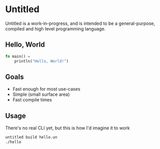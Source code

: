 # Untitled

Untitled is a work-in-progress, and is intended to be a general-purpose, compiled and high level programming language.

## Hello, World

```rust
fn main() =
    println("Hello, World!")
```

## Goals

- Fast enough for most use-cases
- Simple (small surface area)
- Fast compile times

## Usage

There's no real CLI yet, but this is how I'd imagine it to work

```sh
untitled build hello.un
./hello
```
